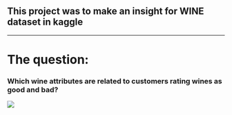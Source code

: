 ## This project was to make an insight for WINE dataset in kaggle 

--------------------------------
# The question:
### Which wine attributes are related to customers rating wines as good and bad?

![](/dataset-orginal.jpg)
